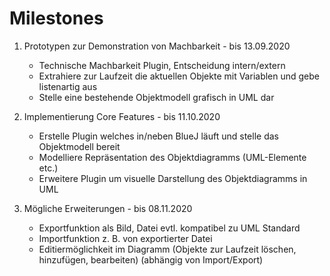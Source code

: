 # Milestones

1. Prototypen zur Demonstration von Machbarkeit - bis 13.09.2020
    - Technische Machbarkeit Plugin, Entscheidung intern/extern
    - Extrahiere zur Laufzeit die aktuellen Objekte mit Variablen und gebe listenartig aus
    - Stelle eine bestehende Objektmodell grafisch in UML dar

2. Implementierung Core Features - bis 11.10.2020
    - Erstelle Plugin welches in/neben BlueJ läuft und stelle das Objektmodell bereit
    - Modelliere Repräsentation des Objektdiagramms (UML-Elemente etc.)
    - Erweitere Plugin um visuelle Darstellung des Objektdiagramms in UML

3. Mögliche Erweiterungen - bis 08.11.2020
    - Exportfunktion als Bild, Datei evtl. kompatibel zu UML Standard
    - Importfunktion z. B. von exportierter Datei
    - Editiermöglichkeit im Diagramm (Objekte zur Laufzeit löschen, hinzufügen, bearbeiten) (abhängig von Import/Export)
